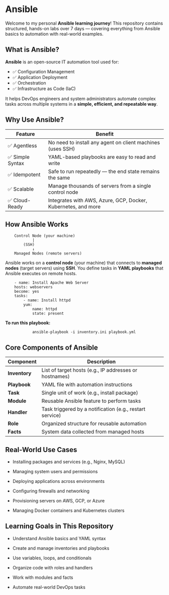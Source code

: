 #                                               Ansible


Welcome to my personal **Ansible learning journey**! This repository contains structured, hands-on labs over 7 days — covering everything from Ansible basics to automation with real-world examples.

## What is Ansible?

**Ansible** is an open-source IT automation tool used for:

- ✅ Configuration Management
- ✅ Application Deployment
- ✅ Orchestration
- ✅ Infrastructure as Code (IaC)

It helps DevOps engineers and system administrators automate complex tasks across multiple systems in a **simple, efficient, and repeatable way**.


## Why Use Ansible?

|      Feature      |                          Benefit                                        |
|-----------------  |------------------------------------------------------------------------ |
| ✅ Agentless      | No need to install any agent on client machines (uses SSH)             |
| ✅ Simple Syntax  | YAML-based playbooks are easy to read and write                        |
| ✅ Idempotent     | Safe to run repeatedly — the end state remains the same                |
| ✅ Scalable       | Manage thousands of servers from a single control node                 |
| ✅ Cloud-Ready    | Integrates with AWS, Azure, GCP, Docker, Kubernetes, and more          |


## How Ansible Works


        Control Node (your machine)
                |
            (SSH)
                ↓
        Managed Nodes (remote servers)


Ansible works on a **control node** (your machine) that connects to **managed nodes** (target servers) using **SSH**. You define tasks in **YAML playbooks** that Ansible executes on remote hosts.

        
        - name: Install Apache Web Server
        hosts: webservers
        become: yes
        tasks:
            - name: Install httpd
            yum:
                name: httpd
                state: present

**To run this playbook:**

                ansible-playbook -i inventory.ini playbook.yml


## Core Components of Ansible

|   Component   |                 Description                              |
| ------------- | -------------------------------------------------------- |
| **Inventory** | List of target hosts (e.g., IP addresses or hostnames)   |
| **Playbook**  | YAML file with automation instructions                   |
| **Task**      | Single unit of work (e.g., install package)              |
| **Module**    | Reusable Ansible feature to perform tasks                |
| **Handler**   | Task triggered by a notification (e.g., restart service) |
| **Role**      | Organized structure for reusable automation              |
| **Facts**     | System data collected from managed hosts                 |


## Real-World Use Cases

- Installing packages and services (e.g., Nginx, MySQL)

- Managing system users and permissions

- Deploying applications across environments

- Configuring firewalls and networking

- Provisioning servers on AWS, GCP, or Azure

- Managing Docker containers and Kubernetes clusters

## Learning Goals in This Repository 

-  Understand Ansible basics and YAML syntax

-  Create and manage inventories and playbooks

-  Use variables, loops, and conditionals

-  Organize code with roles and handlers

- Work with modules and facts

-  Automate real-world DevOps tasks


